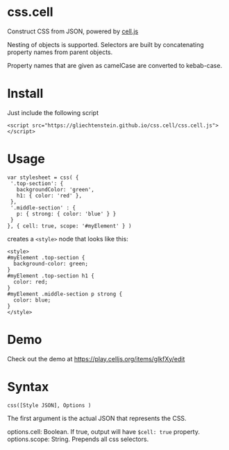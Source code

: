 # css.cell

Construct CSS from JSON, powered by [cell.js](https://github.com/intercellular/cell)

Nesting of objects is supported. Selectors are built
by concatenating property names from parent objects.

Property names that are given as camelCase are converted
to kebab-case.


# Install

Just include the following script

```
<script src="https://gliechtenstein.github.io/css.cell/css.cell.js"></script>
```

# Usage

```
var stylesheet = css( {
 '.top-section': {
   backgroundColor: 'green',
   h1: { color: 'red' },
 },
 '.middle-section' : {
   p: { strong: { color: 'blue' } }
 }
}, { cell: true, scope: '#myElement' } )
```

creates a `<style>` node that looks like this:

```
<style>
#myElement .top-section {
  background-color: green;
}
#myElement .top-section h1 {
  color: red;
}
#myElement .middle-section p strong {
  color: blue;
}
</style>
```

# Demo

Check out the demo at https://play.celljs.org/items/glkfXy/edit

# Syntax

```
css([Style JSON], Options )
```

The first argument is the actual JSON that represents the CSS.

options.cell: Boolean. If true, output will have `$cell: true` property.
options.scope: String. Prepends all css selectors.
